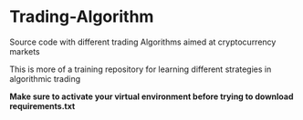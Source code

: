 # Trading-Algorithm
Source code with different trading Algorithms aimed at cryptocurrency markets

This is more of a training repository for learning different strategies in algorithmic trading

**Make sure to activate your virtual environment before trying to download requirements.txt**
